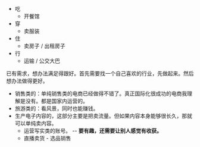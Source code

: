 - 吃
	- 开餐馆
- 穿
	- 卖服装
- 住
	- 卖房子 / 出租房子
- 行
	- 运输 / 公交大巴

已有需求，想办法满足得跟好。首先需要找一个自己喜欢的行业，先做起来。然后想办法做得更好。
- 销售类的：单纯销售类的电商已经做得不错了。真正国际化很成功的电商我理解是没有。都是国家内运营的。
- 旅游类的：看风景，同时也能赚钱。
- 生产电子内容的，这部分主要是把卖流量。但如果内容本身能够很长久，那就可以单纯卖内容。
	- 运营写实类的账号。 -- **要有趣，还需要让别人感觉有收获。**
	- 直播卖货 - 选品销售